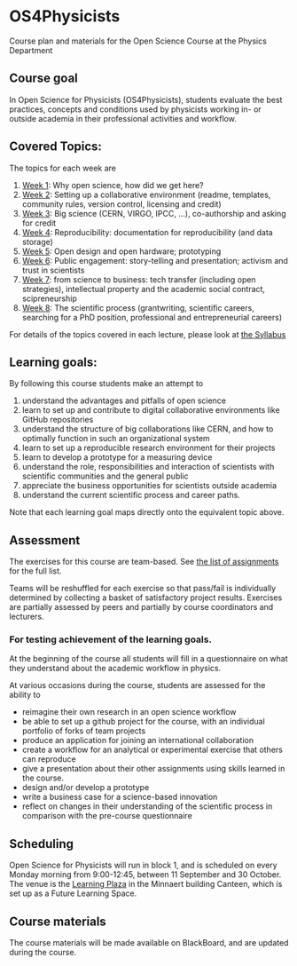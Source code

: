 # OS4Physicists
Course plan and materials for the Open Science Course at the Physics Department

## Course goal 
In Open Science for Physicists (OS4Physicists), students evaluate the best practices, concepts and conditions 
used by physicists working in- or outside academia in their professional activities and workflow.

## Covered Topics:
The topics for each week are
1. [Week 1](CourseDevelopment/Week1/Lecture1.md): Why open science, how did we get here?  
2. [Week 2](CourseDevelopment/Week2/Chapter2.MD): Setting up a collaborative environment (readme, templates, community rules, version control, licensing and credit)
3. [Week 3](CourseDevelopment/Week3/Chapter3.MD): Big science (CERN, VIRGO, IPCC, ...), co-authorship and asking for credit
4. [Week 4](CourseDevelopment/Week4/Chapter4.md): Reproducibility: documentation for reproducibility (and data storage)
5. [Week 5](CourseDevelopment/Week5/Chapter5.MD): Open design and open hardware; prototyping
6. [Week 6](CourseDevelopment/Week6/Chapter6.md): Public engagement: story-telling and presentation; activism and trust in scientists
7. [Week 7](CourseDevelopment/Week7/Chapter7.md): from science to business: tech transfer (including open strategies), intellectual property and the academic social contract, scipreneurship
8. [Week 8](CourseDevelopment/Week8/Chapter8.md): The scientific process (grantwriting, scientific careers, searching for a PhD position, professional and entrepreneurial careers)

For details of the topics covered in each lecture, please look at [the Syllabus](Syllabus_202x.md)

## Learning goals:
By following this course students make an attempt to 
1. understand the advantages and pitfalls of open science
2. learn to set up and contribute to digital collaborative environments like GitHub repositories
3. understand the structure of big collaborations like CERN, and how to optimally function in such an organizational system
4. learn to set up a reproducible research environment for their projects
5. learn to develop a prototype for a measuring device
6. understand the role, responsibilities and interaction of scientists with scientific communities and the general public
7. appreciate the business opportunities for scientists outside academia
8. understand the current scientific process and career paths.

Note that each learning goal maps directly onto the equivalent topic above.

## Assessment
The exercises for this course are team-based. See [the list of assignments](Exercises_2023.md) for the full list.

Teams will be reshuffled for each exercise so that pass/fail is individually determined by collecting a basket of satisfactory project results.
Exercises are partially assessed by peers and partially by course coordinators and lecturers.

### For testing achievement of the learning goals.

At the beginning of the course all students will fill in a questionnaire on what they understand about the academic workflow in physics.

At various occasions during the course, students are assessed for the ability to
+ reimagine their own research in an open science workflow
+ be able to set up a github project for the course, with an individual portfolio of forks of team projects
+ produce an application for joining an international collaboration
+ create a workflow for an analytical or experimental exercise that others can reproduce
+ give a presentation about their other assignments using skills learned in the course. 
+ design and/or develop a prototype
+ write a business case for a science-based innovation
+ reflect on changes in their understanding of the scientific process in comparison with the pre-course questionnaire
	
## Scheduling
Open Science for Physicists will run in block 1, and is scheduled on every Monday morning from 9:00-12:45, between 11 September and 30 October. 
The venue is the [Learning Plaza](https://www.uu.nl/en/education/future-learning-spaces/learning-spaces/learning-plaza) in the Minnaert building Canteen, which is set up as a Future Learning Space. 

## Course materials
The course materials will be made available on BlackBoard, and are updated during the course.
